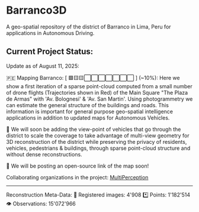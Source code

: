 # Barranco3D
A geo-spatial repository of the district of Barranco in Lima, Peru for applications in Autonomous Driving.

## Current Project Status:
Update as of August 11, 2025:

🇵🇪 Mapping Barranco: [ 🟩🟨🟨⬜⬜⬜⬜⬜⬜⬜ ] (~10%): Here we show a first iteration of a sparse point-cloud computed from a small number of drone flights (Trajectories shown in Red) of the Main Square "The Plaza de Armas" with 'Av. Bolognesi' & 'Av. San Martin'. Using photogrammetry we can estimate the general structure of the buildings and roads. This information is important for general purpose geo-spatial intelligence applications in addition to updated maps for Autonomous Vehicles.

🚗 We will soon be adding the view-point of vehicles that go through the district to scale the coverage to take advantage of multi-view geometry for 3D reconstruction of the district while preserving the privacy of residents, vehicles, pedestrians & buildings, through sparse point-cloud structure and without dense reconstructions. 

🔗 We will be posting an open-source link of the map soon!

Collaborating organizations in the project: [MultiPerception](https://www.multipacha.com/percept-ai)

---
Reconstruction Meta-Data:
🔺 Registered images: 4'908
*️⃣ Points: 1'182'514
👁️ Observations: 15'072'966
